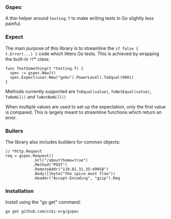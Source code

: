 ### Gspec
A thin helper around `testing.T` to make writing tests in Go slightly less painful.

### Expect
The main purpose of this library is to streamline the `if false { t.Error(...) }` code which litters Go tests. This is achieved by wrapping the built-in `*T`* class:

    func TestSomething(t *testing.T) {
      spec := gspec.New(t)
      spec.Expect(user.New("goku").PowerLevel).ToEqual(9001)
    }

Methods currently supported are `ToEqual(value)`, `ToNotEqual(value)`, `ToBeNil()` and `ToNotBeNill()`

When multiple values are used to set up the expectation, only the first value is compared. This is largely meant to streamline functions which return an error.

### Builers
The library also includes builders for common objects:

    // *http.Request
    req = gspec.Request()
                .Url("/about?home=true")
                .Method("POST")
                .RemoteAddr("119.81.31.35:49958")
                .Body([]byte("the spice must flow"))
                .Header("Accept-Encoding", "gzip").Req


### Installation
Install using the "go get" command:

    go get github.com/viki-org/gspec
